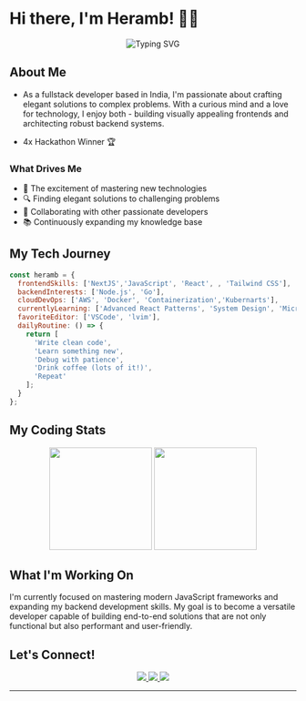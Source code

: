 # Hi there, I'm Heramb! 👨‍💻

<div align="center">
  <img src="https://readme-typing-svg.herokuapp.com?font=Fira+Code&pause=1000&color=2986CC&center=true&vCenter=true&width=435&lines=Fullstack+Developer;JavaScript+Enthusiast;React+Explorer;Tech+Problem+Solver" alt="Typing SVG" />
</div>

## About Me
- As a fullstack developer based in India, I'm passionate about crafting elegant solutions to complex problems. With a curious mind and a love for technology, I enjoy both - building visually appealing frontends and architecting robust backend systems.

- 4x Hackathon Winner 🏆 

### What Drives Me
- 🌱 The excitement of mastering new technologies
- 🔍 Finding elegant solutions to challenging problems
- 🤝 Collaborating with other passionate developers
- 📚 Continuously expanding my knowledge base

## My Tech Journey

```javascript
const heramb = {
  frontendSkills: ['NextJS','JavaScript', 'React', , 'Tailwind CSS'],
  backendInterests: ['Node.js', 'Go'],
  cloudDevOps: ['AWS', 'Docker', 'Containerization','Kubernarts'],
  currentlyLearning: ['Advanced React Patterns', 'System Design', 'Microservices','LLM's'],
  favoriteEditor: ['VSCode', 'lvim'],
  dailyRoutine: () => {
    return [
      'Write clean code',
      'Learn something new',
      'Debug with patience',
      'Drink coffee (lots of it!)',
      'Repeat'
    ];
  }
};
```

## My Coding Stats
<div align="center">
  <img height="180em" src="https://github-readme-stats.vercel.app/api?username=heramb4270&show_icons=true&theme=tokyonight&include_all_commits=true&count_private=true"/>
  <img height="180em" src="https://github-readme-stats.vercel.app/api/top-langs/?username=heramb4270&layout=compact&langs_count=7&theme=tokyonight"/>
</div>

## What I'm Working On
I'm currently focused on mastering modern JavaScript frameworks and expanding my backend development skills. My goal is to become a versatile developer capable of building end-to-end solutions that are not only functional but also performant and user-friendly.

## Let's Connect!
<div align="center">
  <a href="mailto:heramb.bhoodhar@gmail.com">
    <img src="https://img.shields.io/badge/-Email-D14836?style=for-the-badge&logo=gmail&logoColor=white"/>
  </a>
  <a href="https://twitter.com/heramb120">
    <img src="https://img.shields.io/badge/Twitter-1DA1F2?style=for-the-badge&logo=twitter&logoColor=white"/>
  </a>
  <a href="https://github.com/Heramb4270">
    <img src="https://img.shields.io/badge/GitHub-100000?style=for-the-badge&logo=github&logoColor=white"/>
  </a>
</div>

---


<!-- Remember, commit history reflects a developer's journey, not just their destination -->
